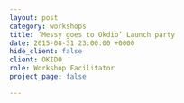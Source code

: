```yaml
---
layout: post
category: workshops
title: ‘Messy goes to Okdio’ Launch party 
date: 2015-08-31 23:00:00 +0000
hide_client: false
client: OKIDO
role: Workshop Facilitator
project_page: false

---
```

